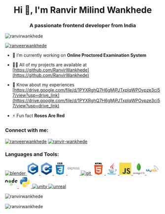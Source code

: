<h1 align="center">Hi 👋, I'm Ranvir Milind Wankhede</h1>
<h3 align="center">A passionate frontend developer from India</h3>

<p align="left"> <img src="https://komarev.com/ghpvc/?username=ranvirwankhede&label=Profile%20views&color=0e75b6&style=flat" alt="ranvirwankhede" /> </p>

<p align="left"> <a href="https://twitter.com/ranveerwankhede" target="blank"><img src="https://img.shields.io/twitter/follow/ranveerwankhede?logo=twitter&style=for-the-badge" alt="ranveerwankhede" /></a> </p>

- 🔭 I’m currently working on **Online Proctored Examination System**

- 👨‍💻 All of my projects are available at [https://github.com/RanvirWankhede](https://github.com/RanvirWankhede)

- 📄 Know about my experiences [https://drive.google.com/file/d/1PYXRghQ7H6gMjPJTxplqWPOvpze3ci57/view?usp=drive_link](https://drive.google.com/file/d/1PYXRghQ7H6gMjPJTxplqWPOvpze3ci57/view?usp=drive_link)

- ⚡ Fun fact **Roses Are Red**

<h3 align="left">Connect with me:</h3>
<p align="left">
<a href="https://twitter.com/ranveerwankhede" target="blank"><img align="center" src="https://raw.githubusercontent.com/rahuldkjain/github-profile-readme-generator/master/src/images/icons/Social/twitter.svg" alt="ranveerwankhede" height="30" width="40" /></a>
<a href="https://linkedin.com/in/ranvir-wankhede" target="blank"><img align="center" src="https://raw.githubusercontent.com/rahuldkjain/github-profile-readme-generator/master/src/images/icons/Social/linked-in-alt.svg" alt="ranvir-wankhede" height="30" width="40" /></a>
</p>

<h3 align="left">Languages and Tools:</h3>
<p align="left"> <a href="https://www.blender.org/" target="_blank" rel="noreferrer"> <img src="https://download.blender.org/branding/community/blender_community_badge_white.svg" alt="blender" width="40" height="40"/> </a> <a href="https://www.cprogramming.com/" target="_blank" rel="noreferrer"> <img src="https://raw.githubusercontent.com/devicons/devicon/master/icons/c/c-original.svg" alt="c" width="40" height="40"/> </a> <a href="https://www.w3schools.com/cpp/" target="_blank" rel="noreferrer"> <img src="https://raw.githubusercontent.com/devicons/devicon/master/icons/cplusplus/cplusplus-original.svg" alt="cplusplus" width="40" height="40"/> </a> <a href="https://www.w3schools.com/css/" target="_blank" rel="noreferrer"> <img src="https://raw.githubusercontent.com/devicons/devicon/master/icons/css3/css3-original-wordmark.svg" alt="css3" width="40" height="40"/> </a> <a href="https://expressjs.com" target="_blank" rel="noreferrer"> <img src="https://raw.githubusercontent.com/devicons/devicon/master/icons/express/express-original-wordmark.svg" alt="express" width="40" height="40"/> </a> <a href="https://git-scm.com/" target="_blank" rel="noreferrer"> <img src="https://www.vectorlogo.zone/logos/git-scm/git-scm-icon.svg" alt="git" width="40" height="40"/> </a> <a href="https://www.w3.org/html/" target="_blank" rel="noreferrer"> <img src="https://raw.githubusercontent.com/devicons/devicon/master/icons/html5/html5-original-wordmark.svg" alt="html5" width="40" height="40"/> </a> <a href="https://www.java.com" target="_blank" rel="noreferrer"> <img src="https://raw.githubusercontent.com/devicons/devicon/master/icons/java/java-original.svg" alt="java" width="40" height="40"/> </a> <a href="https://developer.mozilla.org/en-US/docs/Web/JavaScript" target="_blank" rel="noreferrer"> <img src="https://raw.githubusercontent.com/devicons/devicon/master/icons/javascript/javascript-original.svg" alt="javascript" width="40" height="40"/> </a> <a href="https://www.mongodb.com/" target="_blank" rel="noreferrer"> <img src="https://raw.githubusercontent.com/devicons/devicon/master/icons/mongodb/mongodb-original-wordmark.svg" alt="mongodb" width="40" height="40"/> </a> <a href="https://www.mysql.com/" target="_blank" rel="noreferrer"> <img src="https://raw.githubusercontent.com/devicons/devicon/master/icons/mysql/mysql-original-wordmark.svg" alt="mysql" width="40" height="40"/> </a> <a href="https://nodejs.org" target="_blank" rel="noreferrer"> <img src="https://raw.githubusercontent.com/devicons/devicon/master/icons/nodejs/nodejs-original-wordmark.svg" alt="nodejs" width="40" height="40"/> </a> <a href="https://www.python.org" target="_blank" rel="noreferrer"> <img src="https://raw.githubusercontent.com/devicons/devicon/master/icons/python/python-original.svg" alt="python" width="40" height="40"/> </a> <a href="https://unity.com/" target="_blank" rel="noreferrer"> <img src="https://www.vectorlogo.zone/logos/unity3d/unity3d-icon.svg" alt="unity" width="40" height="40"/> </a> <a href="https://unrealengine.com/" target="_blank" rel="noreferrer"> <img src="https://raw.githubusercontent.com/kenangundogan/fontisto/036b7eca71aab1bef8e6a0518f7329f13ed62f6b/icons/svg/brand/unreal-engine.svg" alt="unreal" width="40" height="40"/> </a> </p>

<p><img align="center" src="https://github-readme-stats.vercel.app/api/top-langs?username=ranvirwankhede&show_icons=true&locale=en&layout=compact" alt="ranvirwankhede" /></p>

<p><img align="center" src="https://github-readme-streak-stats.herokuapp.com/?user=ranvirwankhede&" alt="ranvirwankhede" /></p>

